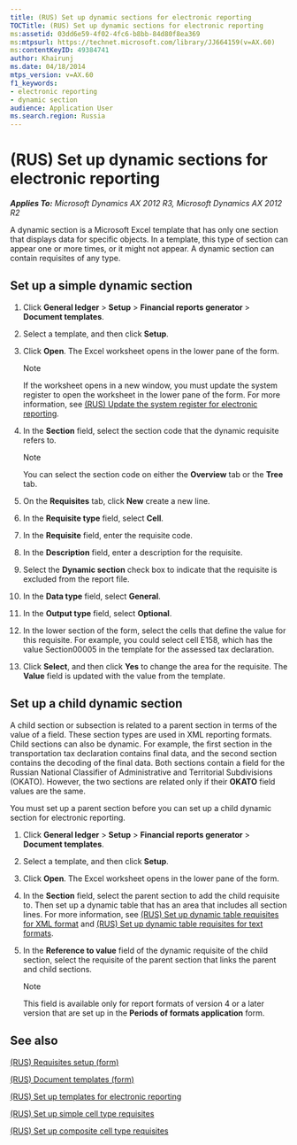 ```yaml
---
title: (RUS) Set up dynamic sections for electronic reporting
TOCTitle: (RUS) Set up dynamic sections for electronic reporting
ms:assetid: 03dd6e59-4f02-4fc6-b8bb-84d80f8ea369
ms:mtpsurl: https://technet.microsoft.com/library/JJ664159(v=AX.60)
ms:contentKeyID: 49384741
author: Khairunj
ms.date: 04/18/2014
mtps_version: v=AX.60
f1_keywords:
- electronic reporting
- dynamic section
audience: Application User
ms.search.region: Russia
---
```


# (RUS) Set up dynamic sections for electronic reporting 


_**Applies To:** Microsoft Dynamics AX 2012 R3, Microsoft Dynamics AX 2012 R2_

A dynamic section is a Microsoft Excel template that has only one section that displays data for specific objects. In a template, this type of section can appear one or more times, or it might not appear. A dynamic section can contain requisites of any type.

## Set up a simple dynamic section

1.  Click **General ledger** \> **Setup** \> **Financial reports generator** \> **Document templates**.

2.  Select a template, and then click **Setup**.

3.  Click **Open**. The Excel worksheet opens in the lower pane of the form.
    

    > [!NOTE]
    > <P>If the worksheet opens in a new window, you must update the system register to open the worksheet in the lower pane of the form. For more information, see <A href="rus-update-the-system-register-for-electronic-reporting.md">(RUS) Update the system register for electronic reporting</A>.</P>



4.  In the **Section** field, select the section code that the dynamic requisite refers to.
    

    > [!NOTE]
    > <P>You can select the section code on either the <STRONG>Overview</STRONG> tab or the <STRONG>Tree</STRONG> tab.</P>



5.  On the **Requisites** tab, click **New** create a new line.

6.  In the **Requisite type** field, select **Cell**.

7.  In the **Requisite** field, enter the requisite code.

8.  In the **Description** field, enter a description for the requisite.

9.  Select the **Dynamic section** check box to indicate that the requisite is excluded from the report file.

10. In the **Data type** field, select **General**.

11. In the **Output type** field, select **Optional**.

12. In the lower section of the form, select the cells that define the value for this requisite. For example, you could select cell E158, which has the value Section00005 in the template for the assessed tax declaration.

13. Click **Select**, and then click **Yes** to change the area for the requisite. The **Value** field is updated with the value from the template.

## Set up a child dynamic section

A child section or subsection is related to a parent section in terms of the value of a field. These section types are used in XML reporting formats. Child sections can also be dynamic. For example, the first section in the transportation tax declaration contains final data, and the second section contains the decoding of the final data. Both sections contain a field for the Russian National Classifier of Administrative and Territorial Subdivisions (OKATO). However, the two sections are related only if their **OKATO** field values are the same.

You must set up a parent section before you can set up a child dynamic section for electronic reporting.

1.  Click **General ledger** \> **Setup** \> **Financial reports generator** \> **Document templates**.

2.  Select a template, and then click **Setup**.

3.  Click **Open**. The Excel worksheet opens in the lower pane of the form.

4.  In the **Section** field, select the parent section to add the child requisite to. Then set up a dynamic table that has an area that includes all section lines. For more information, see [(RUS) Set up dynamic table requisites for XML format](rus-set-up-dynamic-table-requisites-for-xml-format.md) and [(RUS) Set up dynamic table requisites for text formats](rus-set-up-dynamic-table-requisites-for-text-formats.md).

5.  In the **Reference to value** field of the dynamic requisite of the child section, select the requisite of the parent section that links the parent and child sections.
    

    > [!NOTE]
    > <P>This field is available only for report formats of version 4 or a later version that are set up in the <STRONG>Periods of formats application</STRONG> form.</P>



## See also

[(RUS) Requisites setup (form)](https://technet.microsoft.com/library/jj710719\(v=ax.60\))

[(RUS) Document templates (form)](https://technet.microsoft.com/library/jj923585\(v=ax.60\))

[(RUS) Set up templates for electronic reporting](rus-set-up-templates-for-electronic-reporting.md)

[(RUS) Set up simple cell type requisites](rus-set-up-simple-cell-type-requisites.md)

[(RUS) Set up composite cell type requisites](rus-set-up-composite-cell-type-requisites.md)

  


